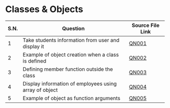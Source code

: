 # Classes & Objects

| S.N. | Question                                               | Source File Link   |
| ---- | ------------------------------------------------------ | ------------------ |
| 1    | Take students information from user and display it     | [QN001](QN001.cpp) |
| 2    | Example of object creation when a class is defined     | [QN002](QN002.cpp) |
| 3    | Defining member function outside the class             | [QN003](QN003.cpp) |
| 4    | Display information of employees using array of object | [QN004](QN004.cpp) |
| 5    | Example of object as function arguments                | [QN005](QN005.cpp) |